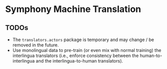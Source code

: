 # Symphony Machine Translation

## TODOs

- The `translators.actors` package is temporary and may change / be removed in the future.
- Use monolingual data to pre-train (or even mix with normal training) the interlingua translators (i.e., enforce
  consistency between the human-to-interlingua and the interlingua-to-human translators).
